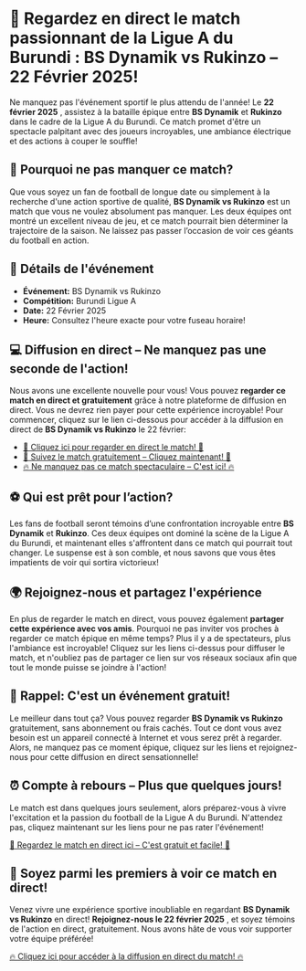 # 🎉 Regardez en direct le match passionnant de la Ligue A du Burundi : BS Dynamik vs Rukinzo – 22 Février 2025!

Ne manquez pas l'événement sportif le plus attendu de l'année! Le **22 février 2025** , assistez à la bataille épique entre **BS Dynamik** et **Rukinzo** dans le cadre de la Ligue A du Burundi. Ce match promet d'être un spectacle palpitant avec des joueurs incroyables, une ambiance électrique et des actions à couper le souffle!

## 🔴 Pourquoi ne pas manquer ce match?

Que vous soyez un fan de football de longue date ou simplement à la recherche d'une action sportive de qualité, **BS Dynamik vs Rukinzo** est un match que vous ne voulez absolument pas manquer. Les deux équipes ont montré un excellent niveau de jeu, et ce match pourrait bien déterminer la trajectoire de la saison. Ne laissez pas passer l’occasion de voir ces géants du football en action.

## 📅 Détails de l'événement

- **Événement:** BS Dynamik vs Rukinzo
- **Compétition:** Burundi Ligue A
- **Date:** 22 Février 2025
- **Heure:** Consultez l'heure exacte pour votre fuseau horaire!

## 💻 Diffusion en direct – Ne manquez pas une seconde de l'action!

Nous avons une excellente nouvelle pour vous! Vous pouvez **regarder ce match en direct et gratuitement** grâce à notre plateforme de diffusion en direct. Vous ne devrez rien payer pour cette expérience incroyable! Pour commencer, cliquez sur le lien ci-dessous pour accéder à la diffusion en direct de **BS Dynamik vs Rukinzo** le 22 février:

- [🔴 Cliquez ici pour regarder en direct le match! 🔴](https://tinyurl.com/livestreamfreeo?st=BS+Dynamik+vs+Rukinzo&si=gh)
- [🎯 Suivez le match gratuitement – Cliquez maintenant! 🎯](https://tinyurl.com/livestreamfreeo?st=BS+Dynamik+vs+Rukinzo&si=gh)
- [🔥 Ne manquez pas ce match spectaculaire – C'est ici! 🔥](https://tinyurl.com/livestreamfreeo?st=BS+Dynamik+vs+Rukinzo&si=gh)

## ⚽ Qui est prêt pour l’action?

Les fans de football seront témoins d’une confrontation incroyable entre **BS Dynamik** et **Rukinzo**. Ces deux équipes ont dominé la scène de la Ligue A du Burundi, et maintenant elles s'affrontent dans ce match qui pourrait tout changer. Le suspense est à son comble, et nous savons que vous êtes impatients de voir qui sortira victorieux!

## 🌍 Rejoignez-nous et partagez l'expérience

En plus de regarder le match en direct, vous pouvez également **partager cette expérience avec vos amis**. Pourquoi ne pas inviter vos proches à regarder ce match épique en même temps? Plus il y a de spectateurs, plus l'ambiance est incroyable! Cliquez sur les liens ci-dessus pour diffuser le match, et n'oubliez pas de partager ce lien sur vos réseaux sociaux afin que tout le monde puisse se joindre à l'action!

## 🔔 Rappel: C'est un événement gratuit!

Le meilleur dans tout ça? Vous pouvez regarder **BS Dynamik vs Rukinzo** gratuitement, sans abonnement ou frais cachés. Tout ce dont vous avez besoin est un appareil connecté à Internet et vous serez prêt à regarder. Alors, ne manquez pas ce moment épique, cliquez sur les liens et rejoignez-nous pour cette diffusion en direct sensationnelle!

## ⏰ Compte à rebours – Plus que quelques jours!

Le match est dans quelques jours seulement, alors préparez-vous à vivre l'excitation et la passion du football de la Ligue A du Burundi. N'attendez pas, cliquez maintenant sur les liens pour ne pas rater l'événement!

[🔴 Regardez le match en direct ici – C'est gratuit et facile! 🔴](https://tinyurl.com/livestreamfreeo?st=BS+Dynamik+vs+Rukinzo&si=gh)

## 📣 Soyez parmi les premiers à voir ce match en direct!

Venez vivre une expérience sportive inoubliable en regardant **BS Dynamik vs Rukinzo** en direct! **Rejoignez-nous le 22 février 2025** , et soyez témoins de l'action en direct, gratuitement. Nous avons hâte de vous voir supporter votre équipe préférée!

[🔥 Cliquez ici pour accéder à la diffusion en direct du match! 🔥](https://tinyurl.com/livestreamfreeo?st=BS+Dynamik+vs+Rukinzo&si=gh)
